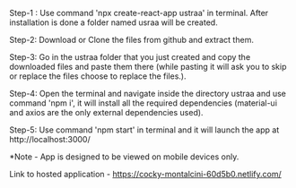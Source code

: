 Step-1 : Use command 'npx create-react-app ustraa' in terminal. After installation is done a folder named usraa will be created.

Step-2: Download or Clone the files from github and extract them.

Step-3: Go in the ustraa folder that you just created and copy the downloaded files and paste them there (while pasting it will ask you to skip or replace the files choose to replace the files.).

Step-4: Open the terminal and navigate inside the directory ustraa and use command 'npm i', it will install all the required dependencies (material-ui and axios are the only external dependencies used).

Step-5: Use command 'npm start' in terminal and it will launch the app at http://localhost:3000/

*Note - App is designed to be viewed on mobile devices only.

Link to hosted application - https://cocky-montalcini-60d5b0.netlify.com/
